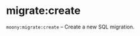 # migrate:create

`moony:migrate:create` – Create a new SQL migration.

<include from="links.topic" element-id="read_goose_docs"/>